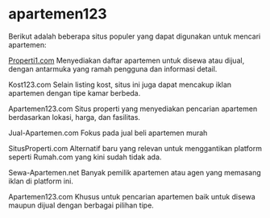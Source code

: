 # apartemen123
Berikut adalah beberapa situs populer yang dapat digunakan untuk mencari apartemen:

<a href="https://www.properti1.com">Properti1.com</a>
Menyediakan daftar apartemen untuk disewa atau dijual, dengan antarmuka yang ramah pengguna dan informasi detail.

Kost123.com
Selain listing kost, situs ini juga dapat mencakup iklan apartemen dengan tipe kamar berbeda.

Apartemen123.com
Situs properti yang menyediakan pencarian apartemen berdasarkan lokasi, harga, dan fasilitas.

Jual-Apartemen.com
Fokus pada jual beli apartemen murah

SitusProperti.com
Alternatif baru yang relevan untuk menggantikan platform seperti Rumah.com yang kini sudah tidak ada.

Sewa-Apartemen.net
Banyak pemilik apartemen atau agen yang memasang iklan di platform ini.

Apartemen123.com
Khusus untuk pencarian apartemen baik untuk disewa maupun dijual dengan berbagai pilihan tipe.
